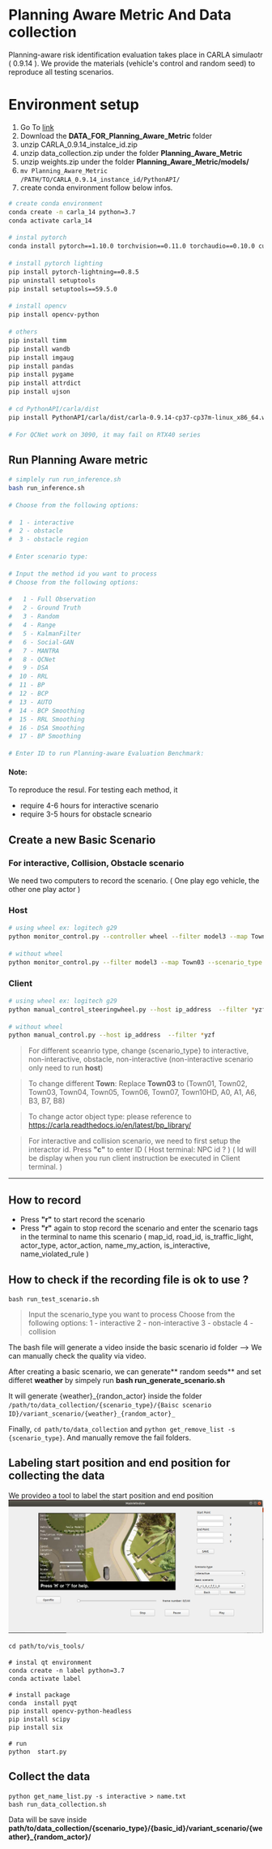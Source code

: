 # Planning Aware Metric And Data collection

Planning-aware risk identification evaluation takes place in CARLA simulaotr ( 0.9.14 ). We provide the materials (vehicle's control and random seed) to reproduce all testing scenarios.

# Environment setup

1. Go To [link](https://nycu1-my.sharepoint.com/:f:/g/personal/ychen_m365_nycu_edu_tw/EviA5ovlh6hPo_ZXEPQjxAQB2R3vNubk3HM1u4ib1VdPFA?e=WHEWdm)
2. Download the **DATA_FOR_Planning_Aware_Metric** folder 
3. unzip CARLA_0.9.14_instalce_id.zip
4. unzip data_collection.zip under the folder **Planning_Aware_Metric**
5. unzip weights.zip under the folder **Planning_Aware_Metric/models/**
6. `mv Planning_Aware_Metric /PATH/TO/CARLA_0.9.14_instance_id/PythonAPI/`
7. create conda environment follow below infos.

```bash
# create conda environment 
conda create -n carla_14 python=3.7
conda activate carla_14

# instal pytorch 
conda install pytorch==1.10.0 torchvision==0.11.0 torchaudio==0.10.0 cudatoolkit=11.3 -c pytorch -c conda-forge

# install pytorch lighting 
pip install pytorch-lightning==0.8.5
pip uninstall setuptools
pip install setuptools==59.5.0

# install opencv
pip install opencv-python

# others
pip install timm
pip install wandb
pip install imgaug
pip install pandas
pip install pygame
pip install attrdict
pip install ujson

# cd PythonAPI/carla/dist
pip install PythonAPI/carla/dist/carla-0.9.14-cp37-cp37m-linux_x86_64.whl

# For QCNet work on 3090, it may fail on RTX40 series 

```
## Run Planning Aware metric

```bash
# simplely run run_inference.sh
bash run_inference.sh

# Choose from the following options:

#  1 - interactive
#  2 - obstacle
#  3 - obstacle region

# Enter scenario type: 

# Input the method id you want to process
# Choose from the following options:

#   1 - Full Observation
#   2 - Ground Truth
#   3 - Random
#   4 - Range
#   5 - KalmanFilter
#   6 - Social-GAN
#   7 - MANTRA
#   8 - QCNet
#   9 - DSA
#  10 - RRL
#  11 - BP
#  12 - BCP
#  13 - AUTO
#  14 - BCP Smoothing
#  15 - RRL Smoothing
#  16 - DSA Smoothing
#  17 - BP Smoothing
 
# Enter ID to run Planning-aware Evaluation Benchmark: 


```
#### Note:
To reproduce the resul.
For testing each method, it 
- require 4-6 hours for interactive scenario
- require 3-5 hours for obstacle scneario
 
## Create a new Basic Scenario
### For interactive, Collision, Obstacle scenario
We need two computers to record the scenario. ( One play ego vehicle, the other one play actor )

### Host 
```bash
# using wheel ex: logitech g29
python monitor_control.py --controller wheel --filter model3 --map Town03 --scenario_type {scenario_type}

# without wheel 
python monitor_control.py --filter model3 --map Town03 --scenario_type {scenario_type}
```

### Client 

```bash
# using wheel ex: logitech g29
python manual_control_steeringwheel.py --host ip_address  --filter *yzf

# without wheel 
python manual_control.py --host ip_address  --filter *yzf
```
> For different sceanrio type, change {scenario_type} to interactive, non-interactive, obstacle, non-interactive
(non-interactive scenario only need to run **host**)

> To change different **Town**:
Replace **Town03** to (Town01, Town02, Town03, Town04, Town05, Town06, Town07, Town10HD, A0, A1, A6, B3, B7, B8)

> To change actor object type: please reference to https://carla.readthedocs.io/en/latest/bp_library/

>For interactive and collision scenario, we need to first setup the interactor id. 
Press **"c"** to enter ID
( Host terminal: NPC id ? ) 
( Id will be display when you run client instruction be executed in Client terminal. )

---
## How to record
- Press **"r"** to start record the scenario
- Press **"r"** again to stop record the scenario and enter the scenario tags in the terminal to name this scenario ( map_id, road_id, is_traffic_light, actor_type, actor_action, name_my_action, is_interactive, name_violated_rule )


## How to check if the recording file is ok to use ?

```
bash run_test_scenario.sh
```

>Input the scenario_type you want to process
Choose from the following options:
1 - interactive
2 - non-interactive
3 - obstacle
4 - collision

The bash file will generate a video inside the basic scenario id folder 
-->  We can manually check the quality via video.

After creating a basic scenario, we can generate** random seeds** and set differet **weather** by simpely run **bash run_generate_scenario.sh**

It will generate {weather}_{randon_actor} inside the folder `/path/to/data_collection/{scenario_type}/{Baisc scenario ID}/variant_scenario/{weather}_{random_actor}_`

Finally, `cd path/to/data_collection` and `python get_remove_list -s {scenario_type}`. And manually remove the fail folders.

## Labeling start position and end position for collecting the data
We provideo a tool to label the start position and end position 
![tool_demo](https://github.com/HCIS-Lab/RiskBench/blob/main/images/tool_ui.png)
```
cd path/to/vis_tools/

# instal qt environment
conda create -n label python=3.7
conda activate label

# install package
conda  install pyqt
pip install opencv-python-headless
pip install scipy
pip install six

# run 
python  start.py
```

## Collect the data

```
python get_name_list.py -s interactive > name.txt
bash run_data_collection.sh
```

Data will be save inside **path/to/data_collection/{scenario_type}/{basic_id}/variant_scenario/{weather}_{random_actor}/**
